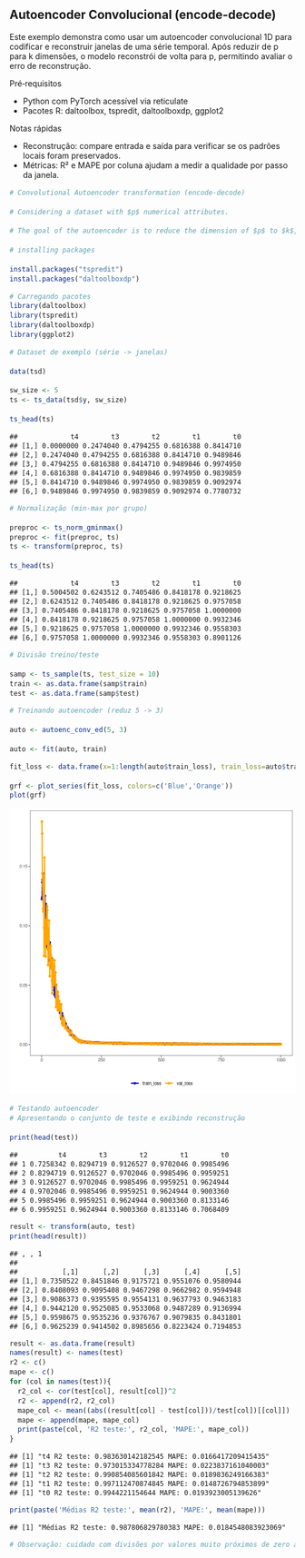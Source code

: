 ## Autoencoder Convolucional (encode-decode)

Este exemplo demonstra como usar um autoencoder convolucional 1D para codificar e reconstruir janelas de uma série temporal. Após reduzir de p para k dimensões, o modelo reconstrói de volta para p, permitindo avaliar o erro de reconstrução.

Pré‑requisitos
- Python com PyTorch acessível via reticulate
- Pacotes R: daltoolbox, tspredit, daltoolboxdp, ggplot2
 
 Notas rápidas
 - Reconstrução: compare entrada e saída para verificar se os padrões locais foram preservados.
 - Métricas: R² e MAPE por coluna ajudam a medir a qualidade por passo da janela.

``` r
# Convolutional Autoencoder transformation (encode-decode)

# Considering a dataset with $p$ numerical attributes. 

# The goal of the autoencoder is to reduce the dimension of $p$ to $k$, such that these $k$ attributes are enough to recompose the original $p$ attributes. However from the $k$ dimensionals the data is returned back to $p$ dimensions. The higher the quality of autoencoder the similiar is the output from the input. 

# installing packages

install.packages("tspredit")
install.packages("daltoolboxdp")
```


``` r
# Carregando pacotes
library(daltoolbox)
library(tspredit)
library(daltoolboxdp)
library(ggplot2)
```


``` r
# Dataset de exemplo (série -> janelas) 

data(tsd)

sw_size <- 5
ts <- ts_data(tsd$y, sw_size)

ts_head(ts)
```

```
##             t4        t3        t2        t1        t0
## [1,] 0.0000000 0.2474040 0.4794255 0.6816388 0.8414710
## [2,] 0.2474040 0.4794255 0.6816388 0.8414710 0.9489846
## [3,] 0.4794255 0.6816388 0.8414710 0.9489846 0.9974950
## [4,] 0.6816388 0.8414710 0.9489846 0.9974950 0.9839859
## [5,] 0.8414710 0.9489846 0.9974950 0.9839859 0.9092974
## [6,] 0.9489846 0.9974950 0.9839859 0.9092974 0.7780732
```


``` r
# Normalização (min-max por grupo)

preproc <- ts_norm_gminmax()
preproc <- fit(preproc, ts)
ts <- transform(preproc, ts)

ts_head(ts)
```

```
##             t4        t3        t2        t1        t0
## [1,] 0.5004502 0.6243512 0.7405486 0.8418178 0.9218625
## [2,] 0.6243512 0.7405486 0.8418178 0.9218625 0.9757058
## [3,] 0.7405486 0.8418178 0.9218625 0.9757058 1.0000000
## [4,] 0.8418178 0.9218625 0.9757058 1.0000000 0.9932346
## [5,] 0.9218625 0.9757058 1.0000000 0.9932346 0.9558303
## [6,] 0.9757058 1.0000000 0.9932346 0.9558303 0.8901126
```


``` r
# Divisão treino/teste

samp <- ts_sample(ts, test_size = 10)
train <- as.data.frame(samp$train)
test <- as.data.frame(samp$test)
```


``` r
# Treinando autoencoder (reduz 5 -> 3)

auto <- autoenc_conv_ed(5, 3)

auto <- fit(auto, train)
```


``` r
fit_loss <- data.frame(x=1:length(auto$train_loss), train_loss=auto$train_loss,val_loss=auto$val_loss)

grf <- plot_series(fit_loss, colors=c('Blue','Orange'))
plot(grf)
```

![plot of chunk unnamed-chunk-7](fig/autoenc_conv_ed/unnamed-chunk-7-1.png)


``` r
# Testando autoencoder
# Apresentando o conjunto de teste e exibindo reconstrução

print(head(test))
```

```
##          t4        t3        t2        t1        t0
## 1 0.7258342 0.8294719 0.9126527 0.9702046 0.9985496
## 2 0.8294719 0.9126527 0.9702046 0.9985496 0.9959251
## 3 0.9126527 0.9702046 0.9985496 0.9959251 0.9624944
## 4 0.9702046 0.9985496 0.9959251 0.9624944 0.9003360
## 5 0.9985496 0.9959251 0.9624944 0.9003360 0.8133146
## 6 0.9959251 0.9624944 0.9003360 0.8133146 0.7068409
```

``` r
result <- transform(auto, test)
print(head(result))
```

```
## , , 1
## 
##           [,1]      [,2]      [,3]      [,4]      [,5]
## [1,] 0.7350522 0.8451846 0.9175721 0.9551076 0.9580944
## [2,] 0.8408093 0.9095408 0.9467298 0.9662982 0.9594948
## [3,] 0.9086373 0.9395595 0.9554131 0.9637793 0.9463183
## [4,] 0.9442120 0.9525085 0.9533068 0.9487289 0.9136994
## [5,] 0.9598675 0.9535236 0.9376767 0.9079835 0.8431801
## [6,] 0.9625239 0.9414502 0.8985656 0.8223424 0.7194853
```


``` r
result <- as.data.frame(result)
names(result) <- names(test)
r2 <- c()
mape <- c()
for (col in names(test)){
  r2_col <- cor(test[col], result[col])^2
  r2 <- append(r2, r2_col)
  mape_col <- mean((abs((result[col] - test[col]))/test[col])[[col]])
  mape <- append(mape, mape_col)
  print(paste(col, 'R2 teste:', r2_col, 'MAPE:', mape_col))
}
```

```
## [1] "t4 R2 teste: 0.983630142182545 MAPE: 0.0166417209415435"
## [1] "t3 R2 teste: 0.973015334778284 MAPE: 0.0223837161040003"
## [1] "t2 R2 teste: 0.990854085601842 MAPE: 0.0189836249166383"
## [1] "t1 R2 teste: 0.997112470874845 MAPE: 0.0148726794853899"
## [1] "t0 R2 teste: 0.9944221154644 MAPE: 0.0193923005139626"
```

``` r
print(paste('Médias R2 teste:', mean(r2), 'MAPE:', mean(mape)))
```

```
## [1] "Médias R2 teste: 0.987806829780383 MAPE: 0.0184548083923069"
```
 

``` r
# Observação: cuidado com divisões por valores muito próximos de zero ao calcular o MAPE.
```

